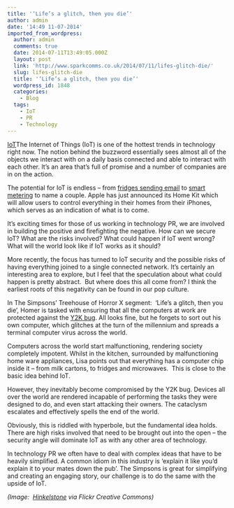 ```yaml
---
title: '‘Life’s a glitch, then you die’'
author: admin
date: '14:49 11-07-2014'
imported_from_wordpress:
  author: admin
  comments: true
  date: 2014-07-11T13:49:05.000Z
  layout: post
  link: 'http://www.sparkcomms.co.uk/2014/07/11/lifes-glitch-die/'
  slug: lifes-glitch-die
  title: '‘Life’s a glitch, then you die’'
  wordpress_id: 1848
  categories:
    - Blog
  tags:
    - IoT
    - PR
    - Technology
---
```


[IoT](IoT-150x150.jpg)The Internet of Things (IoT) is one of the hottest trends in technology right now. The notion behind the buzzword essentially sees almost all of the objects we interact with on a daily basis connected and able to interact with each other. It’s an area that’s full of promise and a number of companies are in on the action.

The potential for IoT is endless – from [fridges sending email](http://www.bbc.co.uk/news/technology-25780908) to [smart metering](http://en.wikipedia.org/wiki/Smart_meter) to name a couple. Apple has just announced its Home Kit which will allow users to control everything in their homes from their iPhones, which serves as an indication of what is to come.

It’s exciting times for those of us working in technology PR, we are involved in building the positive and firefighting the negative. How can we secure IoT? What are the risks involved? What could happen if IoT went wrong? What will the world look like if IoT works as it should?

More recently, the focus has turned to IoT security and the possible risks of having everything joined to a single connected network. It’s certainly an interesting area to explore, but I feel that the speculation about what could happen is pretty abstract.  But where does this all come from? I think the earliest roots of this negativity can be found in our pop culture.

In The Simpsons’ Treehouse of Horror X segment:  ‘Life’s a glitch, then you die’, Homer is tasked with ensuring that all the computers at work are protected against the [Y2K bug](http://news.bbc.co.uk/1/hi/sci/tech/585013.stm). All looks fine, but he forgets to sort out his own computer, which glitches at the turn of the millennium and spreads a terminal computer virus across the world.

Computers across the world start malfunctioning, rendering society completely impotent. Whilst in the kitchen, surrounded by malfunctioning home ware appliances, Lisa points out that everything has a computer chip inside it – from milk cartons, to fridges and microwaves.  This is close to the basic idea behind IoT.

However, they inevitably become compromised by the Y2K bug. Devices all over the world are rendered incapable of performing the tasks they were designed to do, and even start attacking their owners. The cataclysm escalates and effectively spells the end of the world.

Obviously, this is riddled with hyperbole, but the fundamental idea holds. There are high risks involved that need to be brought out into the open – the security angle will dominate IoT as with any other area of technology.

In technology PR we often have to deal with complex ideas that have to be heavily simplified. A common idiom in this industry is ‘explain it like you’d explain it to your mates down the pub’. The Simpsons is great for simplifying and creating an engaging story, our challenge is to do the same with the upside of IoT.  

_(Image:  [Hinkelstone](https://www.flickr.com/photos/hinkelstone/2435823037) via Flickr Creative Commons)_
